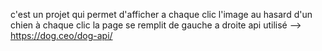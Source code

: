 c'est un projet qui permet d'afficher a chaque clic l'image au hasard d'un chien
à chaque clic la page se remplit de gauche a droite
api utilisé --> https://dog.ceo/dog-api/
